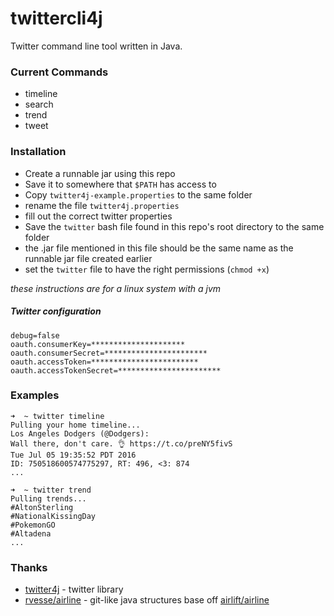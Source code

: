 # twittercli4j
Twitter command line tool written in Java.

### Current Commands
- timeline
- search
- trend
- tweet

### Installation

- Create a runnable jar using this repo
- Save it to somewhere that `$PATH` has access to
- Copy `twitter4j-example.properties` to the same folder
 - rename the file `twitter4j.properties` 
 - fill out the correct twitter properties
- Save the `twitter` bash file found in this repo's root directory to the same folder
 - the .jar file mentioned in this file should be the same name as the runnable jar file created earlier
 - set the `twitter` file to have the right permissions (`chmod +x`)

*these instructions are for a linux system with a jvm*

##### Twitter configuration
```
debug=false
oauth.consumerKey=*********************
oauth.consumerSecret=***********************
oauth.accessToken=************************
oauth.accessTokenSecret=***********************
```


### Examples

```
➜  ~ twitter timeline
Pulling your home timeline...
Los Angeles Dodgers (@Dodgers): 
Wall there, don't care. 👌 https://t.co/preNY5fivS
Tue Jul 05 19:35:52 PDT 2016
ID: 750518600574775297, RT: 496, <3: 874
...

➜  ~ twitter trend 
Pulling trends...
#AltonSterling
#NationalKissingDay
#PokemonGO
#Altadena
...

```




### Thanks
- [twitter4j](https://github.com/yusuke/twitter4j) - twitter library
- [rvesse/airline](https://github.com/rvesse/airline) - git-like java structures base off [airlift/airline](https://github.com/airlift/airline)